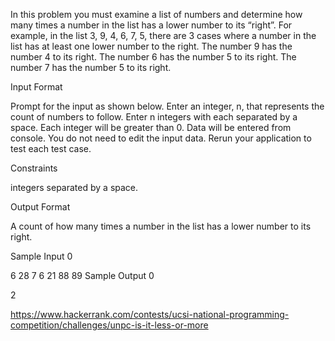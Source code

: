 In this problem you must examine a list of numbers and determine how many times a number in the list has a lower number to its “right”. For example, in the list 3, 9, 4, 6, 7, 5, there are 3 cases where a number in the list has at least one lower number to the right. The number 9 has the number 4 to its right. The number 6 has the number 5 to its right. The number 7 has the number 5 to its right.

Input Format

Prompt for the input as shown below. Enter an integer, n, that represents the count of numbers to follow. Enter n integers with each separated by a space. Each integer will be greater than 0. Data will be entered from console. You do not need to edit the input data. Rerun your application to test each test case.

Constraints

integers separated by a space.

Output Format

A count of how many times a number in the list has a lower number to its right.

Sample Input 0

6 28 7 6 21 88 89
Sample Output 0

2

https://www.hackerrank.com/contests/ucsi-national-programming-competition/challenges/unpc-is-it-less-or-more
